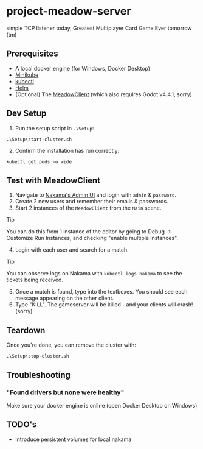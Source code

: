 ﻿# project-meadow-server
simple TCP listener today, Greatest Multiplayer Card Game Ever tomorrow (tm)

## Prerequisites
- A local docker engine (for Windows, Docker Desktop)
- [Minikube](https://minikube.sigs.k8s.io/docs/start/?arch=%2Fwindows%2Fx86-64%2Fstable%2F.exe+download)
- [kubectl](https://kubernetes.io/docs/tasks/tools/)
- [Helm](https://helm.sh/docs/intro/install/)
- (Optional) The [MeadowClient](https://github.com/chrisanicolaou/project-meadow-client) (which also requires Godot v4.4.1, sorry)

## Dev Setup
1. Run the setup script in `.\Setup`:
```shell
.\Setup\start-cluster.sh
```
2. Confirm the installation has run correctly:
```
kubectl get pods -o wide
```

## Test with MeadowClient
1. Navigate to [Nakama's Admin UI](http://localhost:31351) and login with `admin` & `password`.
2. Create 2 new users and remember their emails & passwords.
3. Start 2 instances of the `MeadowClient` from the `Main` scene.
> [!TIP]
> You can do this from 1 instance of the editor by going to Debug -> Customize Run Instances, and checking "enable multiple instances".
4. Login with each user and search for a match.
> [!TIP]
> You can observe logs on Nakama with `kubectl logs nakama` to see the tickets being received.
5. Once a match is found, type into the textboxes. You should see each message appearing on the other client.
6. Type "KILL". The gameserver will be killed - and your clients will crash! (sorry)

## Teardown

Once you're done, you can remove the cluster with:
```shell
.\Setup\stop-cluster.sh
```

## Troubleshooting
### "Found drivers but none were healthy"
Make sure your docker engine is online (open Docker Desktop on Windows)

## TODO's
- Introduce persistent volumes for local nakama